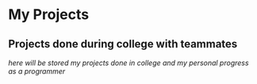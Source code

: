 # My Projects
## Projects done during college with teammates
  *here will be stored my projects done in college and my personal progress as a programmer*
